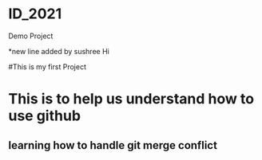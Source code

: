 # ID_2021
Demo Project

*new line added by sushree
Hi

#This is my first Project

# This is to help us understand how to use github
## learning how to handle git merge conflict 
